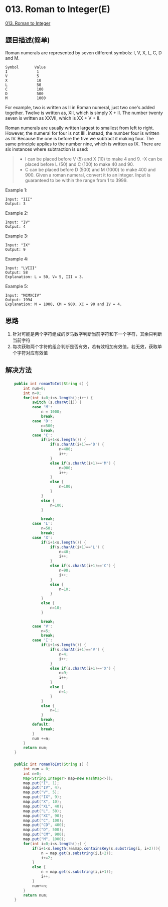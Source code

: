 # 013. Roman to Integer(E)
[013. Roman to Integer](https://leetcode-cn.com/problems/roman-to-integer/)

## 题目描述\(简单\)

Roman numerals are represented by seven different symbols: I, V, X, L, C, D and M.

```
Symbol       Value
I             1
V             5
X             10
L             50
C             100
D             500
M             1000
```

For example, two is written as II in Roman numeral, just two one's added together. Twelve is written as, XII, which is simply X + II. The number twenty seven is written as XXVII, which is XX + V + II.

Roman numerals are usually written largest to smallest from left to right. However, the numeral for four is not IIII. Instead, the number four is written as IV. Because the one is before the five we subtract it making four. The same principle applies to the number nine, which is written as IX. There are six instances where subtraction is used:

> * I can be placed before V \(5\) and X \(10\) to make 4 and 9. 
>   -X can be placed before L \(50\) and C \(100\) to make 40 and 90. 
> * C can be placed before D \(500\) and M \(1000\) to make 400 and 900.
>   Given a roman numeral, convert it to an integer. Input is guaranteed to be within the range from 1 to 3999.

Example 1:

```
Input: "III"
Output: 3
```

Example 2:

```
Input: "IV"
Output: 4
```

Example 3:

```
Input: "IX"
Output: 9
```

Example 4:

```
Input: "LVIII"
Output: 58
Explanation: L = 50, V= 5, III = 3.
```

Example 5:

```
Input: "MCMXCIV"
Output: 1994
Explanation: M = 1000, CM = 900, XC = 90 and IV = 4.
```

## 思路

1. 针对可能是两个字符组成的罗马数字判断当前字符和下一个字符，其余只判断当前字符
2. 每次获取两个字符的组合判断是否有效，若有效相加有效值，若无效，获取单个字符对应有效值

## 解决方法

### 

```java
    public int romanToInt(String s) {
        int num=0;
        int n=0;
        for(int i=0;i<s.length();i++) {
            switch (s.charAt(i)) {
            case 'M':
                n = 1000;
                break;
            case 'D':
                n=500;
                break;
            case 'C':
                if(i+1<s.length()) {
                    if(s.charAt(i+1)=='D') {
                        n=400;
                        i++;
                    }
                    else if(s.charAt(i+1)=='M') {
                        n=900;
                        i++;
                    }
                    else {
                        n=100;
                    }
                }
                else {
                    n=100;
                }

                break;
            case 'L':
                n=50;
                break;
            case 'X':
                if(i+1<s.length()) {
                    if(s.charAt(i+1)=='L') {
                        n=40;
                        i++;
                    }
                    else if(s.charAt(i+1)=='C') {
                        n=90;
                        i++;
                    }
                    else {
                        n=10;
                    }
                }
                else {
                    n=10;
                }

                break;
            case 'V':
                n=5;
                break;
            case 'I':
                if(i+1<s.length()) {
                    if(s.charAt(i+1)=='V') {
                        n=4;
                        i++;
                    }
                    else if(s.charAt(i+1)=='X') {
                        n=9;
                        i++;
                    }
                    else {
                        n=1;
                    }
                }
                else {
                    n=1;
                }
                break;
            default:
                break;
            }
            num +=n;
        }
        return num;
    }
```

### 

```java
    public int romanToInt(String s) {
        int num = 0;
        int n=0;
        Map<String,Integer> map=new HashMap<>();
        map.put("I", 1);
        map.put("IV", 4);
        map.put("V", 5);
        map.put("IX", 9);
        map.put("X", 10);
        map.put("XL", 40);
        map.put("L", 50);
        map.put("XC", 90);
        map.put("C", 100);
        map.put("CD", 400);
        map.put("D", 500);
        map.put("CM", 900);
        map.put("M", 1000);
        for(int i=0;i<s.length();) {
            if(i+1<s.length()&&map.containsKey(s.substring(i, i+2))){
                n = map.get(s.substring(i,i+2));
                i+=2;
            }
            else {
                n = map.get(s.substring(i,i+1));
                i++;
            }
            num+=n;
        }
        return num;
    }
```




